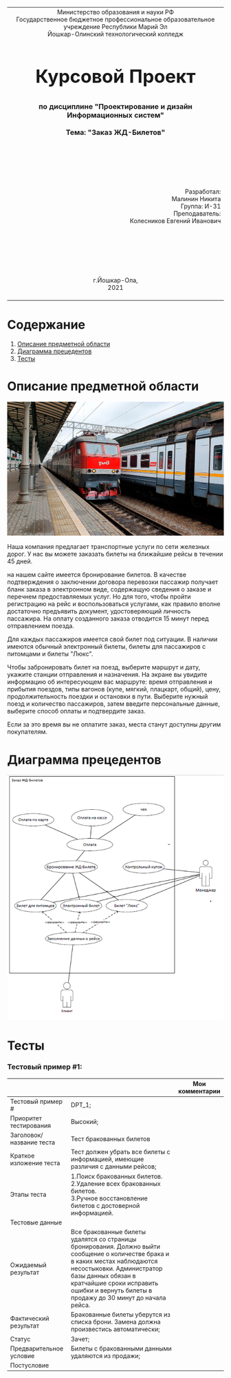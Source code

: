 <table style="width: 100%;">
  <tr>
    <td style="text-align: center; border: none;">
    Министерство образования и науки РФ<br>
Государственное бюджетное профессиональное образовательное учреждение Республики Марий Эл<br>
Йошкар-Олинский технологический колледж
</td>
  </tr>
  <tr>
    <td style="text-align: center; border: none; height: 15em;">
    <h2 style="font-size:3em;">Курсовой Проект</h2>
      <h3>по дисциплине "Проектирование и дизайн Информационных систем"<br><br> Тема:<b> "Заказ ЖД-Билетов"<b> </h3></td>
  </tr>
  <tr>
    <br><br><td style="text-align: right; border: none; height: 20em;">
      Разработал:<br/>
      Малинин Никита<br>
      Группа: И-31<br>
      Преподаватель:<br>
      Колесников Евгений Иванович
    </td>
  </tr>
  <tr>
    <td style="text-align: center; border: none; height: 5em;">
    г.Йошкар-Ола,<br> 2021</td>
  </tr>
</table>
<div style="page-break-after: always;"></div>

# Содержание  

1. [Описание предметной области](#описание-предметной-области)
2. [Диаграмма прецедентов](#диаграмма-прецедентов)
3. [Тесты](#тесты)

# Описание предметной области

![](./img/1.jpeg)

Наша компания предлагает транспортные услуги по сети железных дорог. У нас вы можете заказать билеты на ближайшие рейсы в течении 45 дней.

 на нашем сайте имеется бронирование билетов.
В качестве подтверждения о заключении договора перевозки пассажир получает бланк заказа в электронном виде, содержащую сведения о заказе и перечнем предоставляемых услуг.
 Но для того, чтобы пройти регистрацию на рейс и воспользоваться услугами, 
как правило вполне достаточно предъявить документ, удостоверяющий личность пассажира. 
На оплату созданного заказа отводится 15 минут перед отправлением поезда.

Для каждых пассажиров имеется свой билет под ситуации. В наличии имеются обычный электронный билеты, билеты для пассажиров с питомцами и билеты "Люкс".


Чтобы забронировать билет на поезд, выберите маршрут и дату, укажите станции отправления и назначения. 
На экране вы увидите информацию об интересующем вас маршруте: время отправления и прибытия поездов, типы вагонов (купе, мягкий, плацкарт, общий), 
цену, продолжительность поездки и остановки в пути. Выберите нужный поезд и количество пассажиров, затем введите персональные данные,
 выберите способ оплаты и подтвердите заказ.

 Если за это время вы не оплатите заказ, места станут доступны другим покупателям. 

# Диаграмма прецедентов

![](./img/2.png)

# Тесты
  ### Тестовый пример #1:

&nbsp;|&nbsp;| Мои комментарии
---|---|---
Тестовый пример # |DPT_1; | 
Приоритет тестирования | Высокий;| 
Заголовок/название теста | Тест бракованных билетов |
Краткое изложение теста | Тест должен убрать все билеты с информацией, имеющие различия с данными рейсов; |
Этапы теста | 1.Поиск бракованных билетов. <br>2.Удаление всех бракованных билетов.<br> 3.Ручное восстановление билетов с достоверной информацией. |
Тестовые данные |  | 
Ожидаемый результат |  Все бракованные билеты удалятся со страницы бронирования. Должно выйти сообщение о количестве брака и в каких местах наблюдаются несостыковки. Администратор базы данных обязан в кратчайшие сроки исправить ошибки и вернуть билеты в продажу до 30 минут до начала рейса.  |
Фактический результат | Бракованные билеты уберутся из списка брони. Замена должна произвестись автоматически; | 
Статус |  Зачет; | 
Предварительное условие |  Билеты с бракованными данными удаляются из продажи; |
Постусловие |  |
